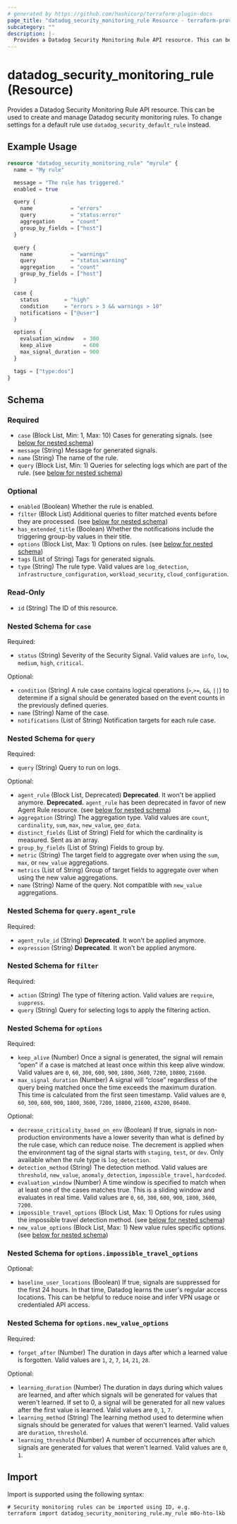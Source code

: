 ```yaml
---
# generated by https://github.com/hashicorp/terraform-plugin-docs
page_title: "datadog_security_monitoring_rule Resource - terraform-provider-datadog"
subcategory: ""
description: |-
  Provides a Datadog Security Monitoring Rule API resource. This can be used to create and manage Datadog security monitoring rules. To change settings for a default rule use datadog_security_default_rule instead.
---
```


# datadog_security_monitoring_rule (Resource)

Provides a Datadog Security Monitoring Rule API resource. This can be used to create and manage Datadog security monitoring rules. To change settings for a default rule use `datadog_security_default_rule` instead.

## Example Usage

```terraform
resource "datadog_security_monitoring_rule" "myrule" {
  name = "My rule"

  message = "The rule has triggered."
  enabled = true

  query {
    name            = "errors"
    query           = "status:error"
    aggregation     = "count"
    group_by_fields = ["host"]
  }

  query {
    name            = "warnings"
    query           = "status:warning"
    aggregation     = "count"
    group_by_fields = ["host"]
  }

  case {
    status        = "high"
    condition     = "errors > 3 && warnings > 10"
    notifications = ["@user"]
  }

  options {
    evaluation_window   = 300
    keep_alive          = 600
    max_signal_duration = 900
  }

  tags = ["type:dos"]
}
```

<!-- schema generated by tfplugindocs -->
## Schema

### Required

- `case` (Block List, Min: 1, Max: 10) Cases for generating signals. (see [below for nested schema](#nestedblock--case))
- `message` (String) Message for generated signals.
- `name` (String) The name of the rule.
- `query` (Block List, Min: 1) Queries for selecting logs which are part of the rule. (see [below for nested schema](#nestedblock--query))

### Optional

- `enabled` (Boolean) Whether the rule is enabled.
- `filter` (Block List) Additional queries to filter matched events before they are processed. (see [below for nested schema](#nestedblock--filter))
- `has_extended_title` (Boolean) Whether the notifications include the triggering group-by values in their title.
- `options` (Block List, Max: 1) Options on rules. (see [below for nested schema](#nestedblock--options))
- `tags` (List of String) Tags for generated signals.
- `type` (String) The rule type. Valid values are `log_detection`, `infrastructure_configuration`, `workload_security`, `cloud_configuration`.

### Read-Only

- `id` (String) The ID of this resource.

<a id="nestedblock--case"></a>
### Nested Schema for `case`

Required:

- `status` (String) Severity of the Security Signal. Valid values are `info`, `low`, `medium`, `high`, `critical`.

Optional:

- `condition` (String) A rule case contains logical operations (`>`,`>=`, `&&`, `||`) to determine if a signal should be generated based on the event counts in the previously defined queries.
- `name` (String) Name of the case.
- `notifications` (List of String) Notification targets for each rule case.


<a id="nestedblock--query"></a>
### Nested Schema for `query`

Required:

- `query` (String) Query to run on logs.

Optional:

- `agent_rule` (Block List, Deprecated) **Deprecated**. It won't be applied anymore. **Deprecated.** `agent_rule` has been deprecated in favor of new Agent Rule resource. (see [below for nested schema](#nestedblock--query--agent_rule))
- `aggregation` (String) The aggregation type. Valid values are `count`, `cardinality`, `sum`, `max`, `new_value`, `geo_data`.
- `distinct_fields` (List of String) Field for which the cardinality is measured. Sent as an array.
- `group_by_fields` (List of String) Fields to group by.
- `metric` (String) The target field to aggregate over when using the `sum`, `max`, or `new_value` aggregations.
- `metrics` (List of String) Group of target fields to aggregate over when using the new value aggregations.
- `name` (String) Name of the query. Not compatible with `new_value` aggregations.

<a id="nestedblock--query--agent_rule"></a>
### Nested Schema for `query.agent_rule`

Required:

- `agent_rule_id` (String) **Deprecated**. It won't be applied anymore.
- `expression` (String) **Deprecated**. It won't be applied anymore.



<a id="nestedblock--filter"></a>
### Nested Schema for `filter`

Required:

- `action` (String) The type of filtering action. Valid values are `require`, `suppress`.
- `query` (String) Query for selecting logs to apply the filtering action.


<a id="nestedblock--options"></a>
### Nested Schema for `options`

Required:

- `keep_alive` (Number) Once a signal is generated, the signal will remain “open” if a case is matched at least once within this keep alive window. Valid values are `0`, `60`, `300`, `600`, `900`, `1800`, `3600`, `7200`, `10800`, `21600`.
- `max_signal_duration` (Number) A signal will “close” regardless of the query being matched once the time exceeds the maximum duration. This time is calculated from the first seen timestamp. Valid values are `0`, `60`, `300`, `600`, `900`, `1800`, `3600`, `7200`, `10800`, `21600`, `43200`, `86400`.

Optional:

- `decrease_criticality_based_on_env` (Boolean) If true, signals in non-production environments have a lower severity than what is defined by the rule case, which can reduce noise. The decrement is applied when the environment tag of the signal starts with `staging`, `test`, or `dev`. Only available when the rule type is `log_detection`.
- `detection_method` (String) The detection method. Valid values are `threshold`, `new_value`, `anomaly_detection`, `impossible_travel`, `hardcoded`.
- `evaluation_window` (Number) A time window is specified to match when at least one of the cases matches true. This is a sliding window and evaluates in real time. Valid values are `0`, `60`, `300`, `600`, `900`, `1800`, `3600`, `7200`.
- `impossible_travel_options` (Block List, Max: 1) Options for rules using the impossible travel detection method. (see [below for nested schema](#nestedblock--options--impossible_travel_options))
- `new_value_options` (Block List, Max: 1) New value rules specific options. (see [below for nested schema](#nestedblock--options--new_value_options))

<a id="nestedblock--options--impossible_travel_options"></a>
### Nested Schema for `options.impossible_travel_options`

Optional:

- `baseline_user_locations` (Boolean) If true, signals are suppressed for the first 24 hours. In that time, Datadog learns the user's regular access locations. This can be helpful to reduce noise and infer VPN usage or credentialed API access.


<a id="nestedblock--options--new_value_options"></a>
### Nested Schema for `options.new_value_options`

Required:

- `forget_after` (Number) The duration in days after which a learned value is forgotten. Valid values are `1`, `2`, `7`, `14`, `21`, `28`.

Optional:

- `learning_duration` (Number) The duration in days during which values are learned, and after which signals will be generated for values that weren't learned. If set to 0, a signal will be generated for all new values after the first value is learned. Valid values are `0`, `1`, `7`.
- `learning_method` (String) The learning method used to determine when signals should be generated for values that weren't learned. Valid values are `duration`, `threshold`.
- `learning_threshold` (Number) A number of occurrences after which signals are generated for values that weren't learned. Valid values are `0`, `1`.

## Import

Import is supported using the following syntax:

```shell
# Security monitoring rules can be imported using ID, e.g.
terraform import datadog_security_monitoring_rule.my_rule m0o-hto-lkb
```
